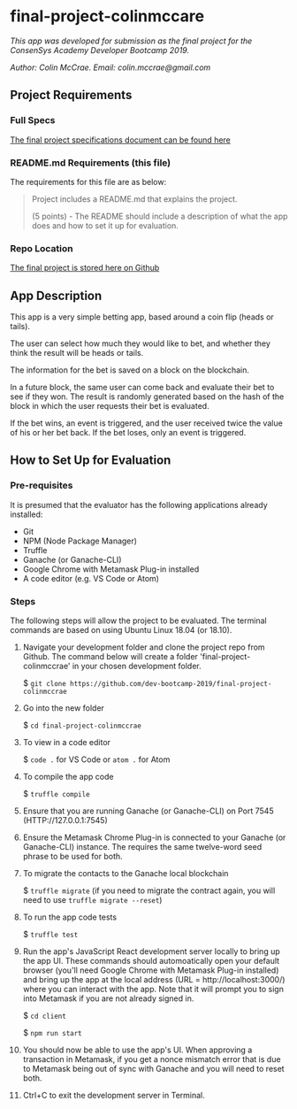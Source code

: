# final-project-colinmccare
_This app was developed for submission as the final project for the ConsenSys Academy Developer Bootcamp 2019._

_Author: Colin McCrae. Email: colin.mccrae@gmail.com_


## Project Requirements
### Full Specs
[The final project specifications document can be found here](https://docs.google.com/document/d/1D45CGqge6De-i-8X6IkIhzNHb9UYWA79Zb30sZsfBoQ/edit "ConsenSys Academy Developer Program - Final Project Specs")

### README.md Requirements (this file)
The requirements for this file are as below:

> Project includes a README.md that explains the project.
> 
> (5 points) - The README should include a description of what the app does and how to set it up for evaluation.

### Repo Location
[The final project is stored here on Github](https://github.com/dev-bootcamp-2019/final-project-colinmccrae "Github - Final Project: colinmccrae")

## App Description
This app is a very simple betting app, based around a coin flip (heads or tails).

The user can select how much they would like to bet, and whether they think the result will be heads or tails.

The information for the bet is saved on a block on the blockchain.

In a future block, the same user can come back and evaluate their bet to see if they won. The result is randomly generated based on the hash of the block in which the user requests their bet is evaluated.

If the bet wins, an event is triggered, and the user received twice the value of his or her bet back. If the bet loses, only an event is triggered.

## How to Set Up for Evaluation
### Pre-requisites
 It is presumed that the evaluator has the following applications already installed:
+ Git
+ NPM (Node Package Manager)
+ Truffle
+ Ganache (or Ganache-CLI)
+ Google Chrome with Metamask Plug-in installed
+ A code editor (e.g. VS Code or Atom)

### Steps
The following steps will allow the project to be evaluated. The terminal commands are based on using Ubuntu Linux 18.04 (or 18.10).

1. Navigate your development folder and clone the project repo from Github. The command below will create a folder 'final-project-colinmccrae' in your chosen development folder. 

   $ `git clone https://github.com/dev-bootcamp-2019/final-project-colinmccrae`

2. Go into the new folder 

   $ `cd final-project-colinmccrae`

3. To view in a code editor 

   $ `code .` for VS Code or `atom .` for Atom

4. To compile the app code

   $ `truffle compile`

5. Ensure that you are running Ganache (or Ganache-CLI) on Port 7545 (HTTP://127.0.0.1:7545)

6. Ensure the Metamask Chrome Plug-in is connected to your Ganache (or Ganache-CLI) instance. The requires the same twelve-word seed phrase to be used for both.

7. To migrate the contacts to the Ganache local blockchain

   $ `truffle migrate` (if you need to migrate the contract again, you will  need to use `truffle migrate --reset`)

8. To run the app code tests

   $ `truffle test`

9. Run the app's JavaScript React development server locally to bring up the app UI. These commands should automoatically open your default browser (you'll need Google Chrome with Metamask Plug-in installed) and bring up the app at the local address (URL = http://localhost:3000/) where you can interact with the app. Note that it will prompt you to sign into Metamask if you are not already signed in. 

   $ `cd client`
   
   $ `npm run start`

10. You should now be able to use the app's UI. When approving a transaction in Metamask, if you get a nonce mismatch error that is due to Metamask being out of sync with Ganache and you will need to reset both.

11. Ctrl+C to exit the development server in Terminal.
